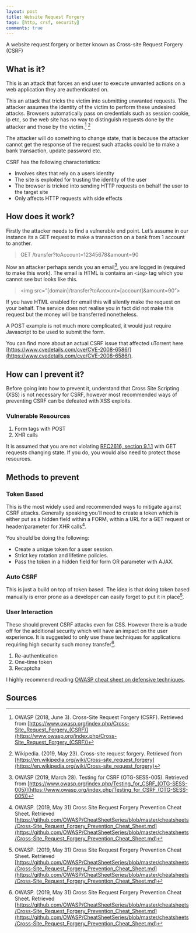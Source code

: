 ```yaml
---
layout: post
title: Website Request Forgery
tags: [http, crsf, security]
comments: true
---
```


A website request forgery or better known as Cross-site Request Forgery (CSRF)

## What is it?
This is an attack that forces an end user to execute unwanted actions on a web application they are authenticated on.

This an attack that tricks the victim into submitting unwanted requests. The attacker assumes the identity of the victim to perform these undesired attacks. Browsers automatically pass on credentials such as session cookie, ip etc, so the web site has no way to distinguish requests done by the attacker and those by the victim.[^1] [^4]

The attacker will do something to change state, that is because the attacker cannot get the response of the request such attacks could be to make a bank transaction, update password etc.

CSRF has the following characteristics:
* Involves sites that rely on a users identity
* The site is exploited for trusting the identity of the user
* The browser is tricked into sending HTTP requests on behalf the user to the target site
* Only affects HTTP requests with side effects

## How does it work?

Firstly the attacker needs to find a vulnerable end point. Let’s assume in our instance its a GET request to make a transaction on a bank from 1 account to another.

> GET /transfer?toAccount=12345678&amount=90

Now an attacker perhaps sends you an email[^2], you are logged in (required to make this work). The email is HTML is contains an `<img>` tag which you cannot see but looks like this.

> <img src=”[domain]/transfer?toAccount=[account]&amount=90”>

If you have HTML enabled for email this will silently make the request on your behalf. The service does not realise you in fact did not make this request but the money will be transferred nonetheless.

A POST example is not much more complicated, it would just require Javascript to be used to submit the form.

You can find more about an actual CSRF issue that affected uTorrent here [https://www.cvedetails.com/cve/CVE-2008-6586/](https://www.cvedetails.com/cve/CVE-2008-6586/).

## How can I prevent it?

Before going into how to prevent it, understand that Cross Site Scripting (XSS) is not necessary for CSRF, however most recommended ways of preventing CSRF can be defeated with XSS exploits.

### Vulnerable Resources
1. Form tags with POST
2. XHR calls

It is assumed that you are not violating [RFC2616, section 9.1.1](https://tools.ietf.org/html/rfc2616?source=post_page---------------------------#section-9.1.1) with GET requests changing state. If you do, you would also need to protect those resources.

## Methods to prevent
### Token Based
This is the most widely used and recommended ways to mitigate against CSRF attacks. Generally speaking you’ll need to create a token which is either put as a hidden field within a FORM, within a URL for a GET request or header/parameter for XHR calls[^3].

You should be doing the following:
* Create a unique token for a user session.
* Strict key rotation and lifetime policies.
* Pass the token in a hidden field for form OR parameter with AJAX.

### Auto CSRF
This is just a build on top of token based. The idea is that doing token based manually is error prone as a developer can easily forget to put it in place[^3].

### User Interaction
These should prevent CSRF attacks even for CSS. However there is a trade off for the additional security which will have an impact on the user experience. It is suggested to only use these techniques for applications requiring high security such money transfer[^3].
1. Re-authentication
2. One-time token
3. Recaptcha

I highly recommend reading [OWASP cheat sheet on defensive techniques](https://github.com/OWASP/CheatSheetSeries/blob/master/cheatsheets/Cross-Site_Request_Forgery_Prevention_Cheat_Sheet.md?source=post_page---------------------------#primary-defense-technique).

## Sources
[^1]: OWASP (2018, June 3). Cross-Site Request Forgery (CSRF). Retrieved from [https://www.owasp.org/index.php/Cross-Site_Request_Forgery_(CSRF)](https://www.owasp.org/index.php/Cross-Site_Request_Forgery_(CSRF))
[^2]: OWASP (2019, March 28). Testing for CSRF (OTG-SESS-005). Retrieved from [https://www.owasp.org/index.php/Testing_for_CSRF_(OTG-SESS-005)](https://www.owasp.org/index.php/Testing_for_CSRF_(OTG-SESS-005))
[^3]: OWASP. (2019, May 31) Cross Site Request Forgery Prevention Cheat Sheet. Retrieved [https://github.com/OWASP/CheatSheetSeries/blob/master/cheatsheets/Cross-Site_Request_Forgery_Prevention_Cheat_Sheet.md](https://github.com/OWASP/CheatSheetSeries/blob/master/cheatsheets/Cross-Site_Request_Forgery_Prevention_Cheat_Sheet.md)
[^4]: Wikipedia. (2019, May 23). Cross-site request forgery. Retrieved from [https://en.wikipedia.org/wiki/Cross-site_request_forgery](https://en.wikipedia.org/wiki/Cross-site_request_forgery)